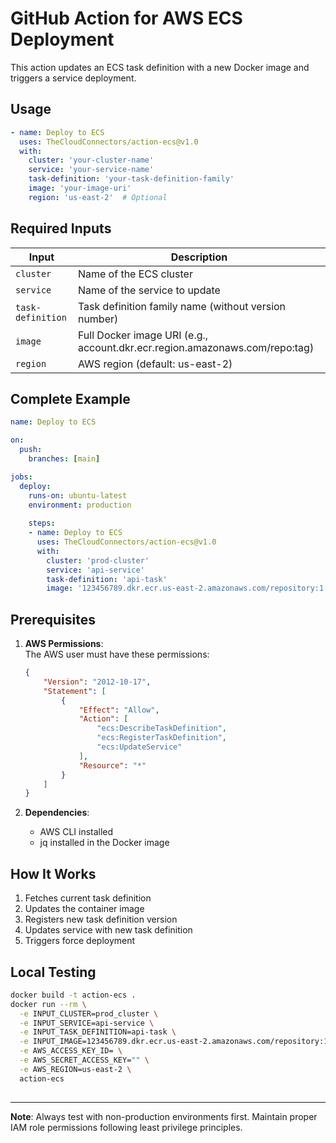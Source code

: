 # GitHub Action for AWS ECS Deployment

This action updates an ECS task definition with a new Docker image and triggers a service deployment.

## Usage

```yaml
- name: Deploy to ECS
  uses: TheCloudConnectors/action-ecs@v1.0
  with:
    cluster: 'your-cluster-name'
    service: 'your-service-name'
    task-definition: 'your-task-definition-family'
    image: 'your-image-uri'
    region: 'us-east-2'  # Optional
```

## Required Inputs

| Input                | Description                                                                 |
|----------------------|-----------------------------------------------------------------------------|
| `cluster`            | Name of the ECS cluster                                                    |
| `service`            | Name of the service to update                                              |
| `task-definition`    | Task definition family name (without version number)                       |
| `image`              | Full Docker image URI (e.g., account.dkr.ecr.region.amazonaws.com/repo:tag) |
| `region`             | AWS region (default: us-east-2)                                            |

## Complete Example

```yaml
name: Deploy to ECS

on:
  push:
    branches: [main]

jobs:
  deploy:
    runs-on: ubuntu-latest
    environment: production
    
    steps:
    - name: Deploy to ECS
      uses: TheCloudConnectors/action-ecs@v1.0
      with:
        cluster: 'prod-cluster'
        service: 'api-service'
        task-definition: 'api-task'
        image: '123456789.dkr.ecr.us-east-2.amazonaws.com/repository:1.0.0'
```

## Prerequisites

1. **AWS Permissions**:  
   The AWS user must have these permissions:
   ```json
   {
       "Version": "2012-10-17",
       "Statement": [
           {
               "Effect": "Allow",
               "Action": [
                   "ecs:DescribeTaskDefinition",
                   "ecs:RegisterTaskDefinition",
                   "ecs:UpdateService"
               ],
               "Resource": "*"
           }
       ]
   }
   ```

2. **Dependencies**:
   - AWS CLI installed
   - jq installed in the Docker image

## How It Works

1. Fetches current task definition
2. Updates the container image
3. Registers new task definition version
4. Updates service with new task definition
5. Triggers force deployment

## Local Testing

```bash
docker build -t action-ecs .
docker run --rm \
  -e INPUT_CLUSTER=prod_cluster \
  -e INPUT_SERVICE=api-service \
  -e INPUT_TASK_DEFINITION=api-task \
  -e INPUT_IMAGE=123456789.dkr.ecr.us-east-2.amazonaws.com/repository:1.0.0 \
  -e AWS_ACCESS_KEY_ID= \
  -e AWS_SECRET_ACCESS_KEY="" \
  -e AWS_REGION=us-east-2 \
  action-ecs
  
```

---

**Note**: Always test with non-production environments first. Maintain proper IAM role permissions following least privilege principles.